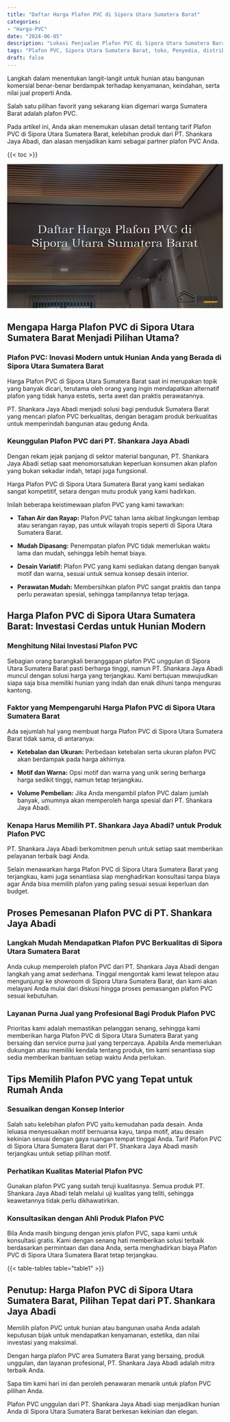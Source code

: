 ```yaml
---
title: "Daftar Harga Plafon PVC di Sipora Utara Sumatera Barat"
categories: 
- "Harga-PVC"
date: "2024-06-05"
description: "Lokasi Penjualan Plafon PVC di Sipora Utara Sumatera Barat bagi rumah, perkantoran, serta toko. Material terbaik, variasi motif, warna elegan, beserta jasa penempatan ditangani oleh teknisi ahli dan kepastian resmi!|Jasa distribusi Plafon PVC di Sipora Utara Sumatera Barat bagi kebutuhan hunian, office, atau gerai, beserta panel unggulan dan pemasangan oleh tim berpengalaman dan garansi resmi.|Pilihan Plafon PVC di Sipora Utara Sumatera Barat yang terbukti untuk rumah, kantor, serta gerai, bersama produk unggulan dan instalasi dikerjakan oleh tim berpengalaman dan garansi resmi.|Distribusi Plafon PVC di Sipora Utara Sumatera Barat untuk rumah, perkantoran, dan ritel, dengan panel terbaik dan instalasi oleh tim ahli, disertai beserta garansi resmi.}"
tags: "Plafon PVC, Sipora Utara Sumatera Barat, toko, Penyedia, distributor"
draft: false
---
```


Langkah dalam menentukan langit-langit untuk hunian atau bangunan komersial benar-benar berdampak terhadap kenyamanan, keindahan, serta nilai jual properti Anda.

Salah satu pilihan favorit yang sekarang kian digemari warga Sumatera Barat adalah plafon PVC.

Pada artikel ini, Anda akan menemukan ulasan detail tentang tarif Plafon PVC di Sipora Utara Sumatera Barat, kelebihan produk dari PT. Shankara Jaya Abadi, dan alasan menjadikan kami sebagai partner plafon PVC Anda.

{{< toc >}}

![Daftar Harga Plafon PVC di Sipora Utara Sumatera Barat](/images/Harga-PVC/Daftar-Harga-Plafon-PVC-di-Sipora-Utara-Sumatera-Barat.png)


## Mengapa Harga Plafon PVC di Sipora Utara Sumatera Barat Menjadi Pilihan Utama?

### Plafon PVC: Inovasi Modern untuk Hunian Anda yang Berada di Sipora Utara Sumatera Barat

Harga Plafon PVC di Sipora Utara Sumatera Barat saat ini merupakan topik yang banyak dicari, terutama oleh orang yang ingin mendapatkan alternatif plafon yang tidak hanya estetis, serta awet dan praktis perawatannya.

PT. Shankara Jaya Abadi menjadi solusi bagi penduduk Sumatera Barat yang mencari plafon PVC berkualitas, dengan beragam produk berkualitas untuk memperindah bangunan atau gedung Anda.

### Keunggulan Plafon PVC dari PT. Shankara Jaya Abadi

Dengan rekam jejak panjang di sektor material bangunan, PT. Shankara Jaya Abadi setiap saat menomorsatukan keperluan konsumen akan plafon yang bukan sekadar indah, tetapi juga fungsional.

Harga Plafon PVC di Sipora Utara Sumatera Barat yang kami sediakan sangat kompetitif, setara dengan mutu produk yang kami hadirkan.

Inilah beberapa keistimewaan plafon PVC yang kami tawarkan:

- **Tahan Air dan Rayap:** Plafon PVC tahan lama akibat lingkungan lembap atau serangan rayap, pas untuk wilayah tropis seperti di Sipora Utara Sumatera Barat.

- **Mudah Dipasang:** Penempatan plafon PVC tidak memerlukan waktu lama dan mudah, sehingga lebih hemat biaya.

- **Desain Variatif:** Plafon PVC yang kami sediakan datang dengan banyak motif dan warna, sesuai untuk semua konsep desain interior.

- **Perawatan Mudah:** Membersihkan plafon PVC sangat praktis dan tanpa perlu perawatan spesial, sehingga tampilannya tetap terjaga.

## Harga Plafon PVC di Sipora Utara Sumatera Barat: Investasi Cerdas untuk Hunian Modern

### Menghitung Nilai Investasi Plafon PVC

Sebagian orang barangkali beranggapan plafon PVC unggulan di Sipora Utara Sumatera Barat pasti berharga tinggi, namun PT. Shankara Jaya Abadi muncul dengan solusi harga yang terjangkau. Kami bertujuan mewujudkan siapa saja bisa memiliki hunian yang indah dan enak dihuni tanpa menguras kantong.

### Faktor yang Mempengaruhi Harga Plafon PVC di Sipora Utara Sumatera Barat

Ada sejumlah hal yang membuat harga Plafon PVC di Sipora Utara Sumatera Barat tidak sama, di antaranya:

- **Ketebalan dan Ukuran:** Perbedaan ketebalan serta ukuran plafon PVC akan berdampak pada harga akhirnya.

- **Motif dan Warna:** Opsi motif dan warna yang unik sering berharga harga sedikit tinggi, namun tetap terjangkau.

- **Volume Pembelian:** Jika Anda mengambil plafon PVC dalam jumlah banyak, umumnya akan memperoleh harga spesial dari PT. Shankara Jaya Abadi.

### Kenapa Harus Memilih PT. Shankara Jaya Abadi? untuk Produk Plafon PVC

PT. Shankara Jaya Abadi berkomitmen penuh untuk setiap saat memberikan pelayanan terbaik bagi Anda.

Selain menawarkan harga Plafon PVC di Sipora Utara Sumatera Barat yang terjangkau, kami juga senantiasa siap menghadirkan konsultasi tanpa biaya agar Anda bisa memilih plafon yang paling sesuai sesuai keperluan dan budget.

## Proses Pemesanan Plafon PVC di PT. Shankara Jaya Abadi

### Langkah Mudah Mendapatkan Plafon PVC Berkualitas di Sipora Utara Sumatera Barat

Anda cukup memperoleh plafon PVC dari PT. Shankara Jaya Abadi dengan langkah yang amat sederhana. Tinggal mengontak kami lewat telepon atau mengunjungi ke showroom di Sipora Utara Sumatera Barat, dan kami akan melayani Anda mulai dari diskusi hingga proses pemasangan plafon PVC sesuai kebutuhan.

### Layanan Purna Jual yang Profesional Bagi Produk Plafon PVC

Prioritas kami adalah memastikan pelanggan senang, sehingga kami memberikan harga Plafon PVC di Sipora Utara Sumatera Barat yang bersaing dan service purna jual yang terpercaya. Apabila Anda memerlukan dukungan atau memiliki kendala tentang produk, tim kami senantiasa siap sedia memberikan bantuan setiap waktu Anda perlukan.

## Tips Memilih Plafon PVC yang Tepat untuk Rumah Anda

### Sesuaikan dengan Konsep Interior

Salah satu kelebihan plafon PVC yaitu kemudahan pada desain. Anda leluasa menyesuaikan motif bernuansa kayu, tanpa motif, atau desain kekinian sesuai dengan gaya ruangan tempat tinggal Anda. Tarif Plafon PVC di Sipora Utara Sumatera Barat dari PT. Shankara Jaya Abadi masih terjangkau untuk setiap pilihan motif.

### Perhatikan Kualitas Material Plafon PVC

Gunakan plafon PVC yang sudah teruji kualitasnya. Semua produk PT. Shankara Jaya Abadi telah melalui uji kualitas yang teliti, sehingga keawetannya tidak perlu dikhawatirkan.

### Konsultasikan dengan Ahli Produk Plafon PVC

Bila Anda masih bingung dengan jenis plafon PVC, sapa kami untuk konsultasi gratis. Kami dengan senang hati memberikan solusi terbaik berdasarkan permintaan dan dana Anda, serta menghadirkan biaya Plafon PVC di Sipora Utara Sumatera Barat tetap terjangkau.

{{< table-tables table="table1" >}}

## Penutup: Harga Plafon PVC di Sipora Utara Sumatera Barat, Pilihan Tepat dari PT. Shankara Jaya Abadi

Memilih plafon PVC untuk hunian atau bangunan usaha Anda adalah keputusan bijak untuk mendapatkan kenyamanan, estetika, dan nilai investasi yang maksimal.

Dengan harga plafon PVC area Sumatera Barat yang bersaing, produk unggulan, dan layanan profesional, PT. Shankara Jaya Abadi adalah mitra terbaik Anda.

Sapa tim kami hari ini dan peroleh penawaran menarik untuk plafon PVC pilihan Anda.

Plafon PVC unggulan dari PT. Shankara Jaya Abadi siap menjadikan hunian Anda di Sipora Utara Sumatera Barat berkesan kekinian dan elegan.